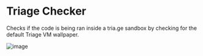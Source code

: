# Triage Checker

Checks if the code is being ran inside a tria.ge sandbox by checking for the default Triage VM wallpaper.

![image](https://github.com/user-attachments/assets/aa695aca-6231-495b-96fc-6f37029f3af1)
